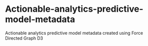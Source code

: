 # Actionable-analytics-predictive-model-metadata
Actionable analytics predictive model metadata created using Force Directed Graph D3
